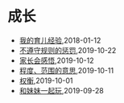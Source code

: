 # 成长
* [我的育儿经验](/shutu/2018/20180112-experience-on-children-education),2018-01-12
* [不遵守规则的惩罚](/shutu/2019/20191022-punishment),2019-10-22
* [家长会感悟](/shutu/2019/20191012-inspiration-of-parents-meeting),2019-10-12
* [程度、范围的意思](/shutu/2019/20191011-level-and-scope),2019-10-11
* [权衡](/shutu/2019/20191001-judge),2019-10-01
* [和妹妹一起玩](/shutu/2019/20190928-play-with-sister),2019-09-28
